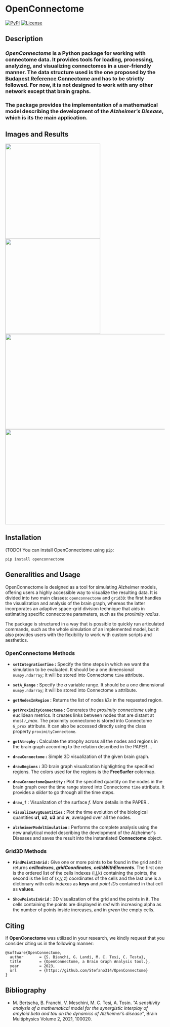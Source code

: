 # **OpenConnectome**

[![PyPI](https://img.shields.io/pypi/v/openconnectome.svg)](https://pypi.org/project/openconnectome/)
[![License](https://img.shields.io/badge/license-MIT-blue.svg)](https://github.com/Stefano314/openconnectome/blob/main/LICENSE)

## **Description**

### *OpenConnectome* is a Python package for working with connectome data. It provides tools for loading, processing, analyzing, and visualizing connectomes in a user-friendly manner. The data structure used is the one proposed by the [Budapest Reference Connectome](https://pitgroup.org/connectome/) and has to be strictly followed. For now, it is not designed to work with any other network except that **brain graphs**.
</b></b>

### The package provides the implementation of a mathematical model describing the development of the *Alzheimer's Disease*, which is its the main application.
</b></b>

## **Images and Results**
</b></b>
<img src="https://github.com/Stefano314/OpenConnectome/assets/79590448/4f159b0e-86cc-40d4-84c5-d13400d96e7d" width="300" height="300" /> <img src="https://github.com/Stefano314/OpenConnectome/assets/79590448/0dbc5614-1b14-472b-8a35-0db563cc023f" width="300" height="300" />
<img src="https://github.com/Stefano314/OpenConnectome/assets/79590448/dd921474-477d-49fa-a632-2edad015f34e" width="600" height="300" />
<img src="https://github.com/Stefano314/OpenConnectome/assets/79590448/488cfb05-f196-4897-89b0-79f3be291703" width="600" height="300" />


## **Installation**

(TODO) You can install OpenConnectome using `pip`:

```shell
pip install openconnectome
```

## **Generalities and Usage**
OpenConnectome is designed as a tool for simulating Alzheimer models, offering users a highly accessible way to visualize the resulting data.
It is divided into two main classes: ```openconnectome``` and ```grid3D```: the first handles the visualization and analysis of the brain graph, whereas the latter incorporates an adaptive space-grid division technique that aids in estimating specific connectome parameters, such as the *proximity radius*.


The package is structured in a way that is possible to quickly run articulated commands, such as the whole simulation of an implemented model, but it also provides users with the flexibility to work with custom scripts and aesthetics.

### **OpenConnectome Methods**
- **```setIntegrationTime``` :** Specify the time steps in which we want the simulation to be evaluated. It should be a one dimensional ```numpy.ndarray```; it will be stored into Connectome ```time``` attribute.

- **```setA_Range``` :** Specify the *a* variable range. It should be a one dimensional ```numpy.ndarray```; it will be stored into Connectome ```a``` attribute.

- **```getNodesInRegion``` :** Returns the list of nodes *IDs* in the requested region.

- **```getProximityConnectome``` :** Generates the *proximity connectome* using euclidean metrics. It creates links between nodes that are distant at most *r_max*. The proximity connectome is stored into Connectome ```G_prox``` attribute. It can also be accessed directly using the class property ```proximityConnectome```.

- **```getAtrophy``` :** Calculate the atrophy across all the nodes and regions in the brain graph according to the relation described in the PAPER ...

- **```drawConnectome``` :** Simple 3D visualization of the given brain graph.

- **```drawRegions``` :** 3D brain graph visualization highlighting the specified regions. The colors used for the regions is the **FreeSurfer** colormap.

- **```drawConnectomeQuantity``` :** Plot the specified quantity on the nodes in the brain graph over the time range stored into Connectome ```time``` attribute. It provides a *slider* to go through all the time steps.

- **```draw_f```** : Visualization of the surface *f*. More details in the PAPER.. 

- **```visualizeAvgQuantities``` :** Plot the time evolution of the biological quantities **u1**, **u2**, **u3** and **w**, averaged over all the nodes.

- **```alzheimerModelSimulation``` :** Performs the complete analysis using the new analytical model describing the development of the Alzheimer's Diseases and saves the result into the instantiated **Connectome** object.


### **Grid3D Methods**
- **```FindPointInGrid``` :** Give one or more points to be found in the grid and it returns ***cellIndexes***, ***gridCoordinates***, ***cellsWithElements***. The first one is the ordered list of the cells indexes (i,j,k) containing the points, the second is the list of (x,y,z) coordinates of the cells and the last one is a dictionary with *cells indexes* as **keys** and *point IDs* contained in that cell as **values**.

- **```ShowPointsInGrid``` :** 3D visualization of the grid and the points in it. The cells containing the points are displayed in *red* with increasing alpha as the number of points inside increases, and in *green* the empty cells.


## **Citing**
If **OpenConectome** was utilized in your research, we kindly request that you consider citing us in the following manner:
```
@software{OpenConnectome,
  author       = {S. Bianchi, G. Landi, M. C. Tesi, C. Testa},
  title        = {OpenConnectome, a Brain Graph Analysis tool.},
  year         = 2023,
  url          = {https://github.com/Stefano314/OpenConnectome}
}
```
## **Bibliography**
- M. Bertscha, B. Franchi, V. Meschini, M. C. Tesi, A. Tosin. *"A sensitivity analysis of a mathematical model for the synergistic interplay
of amyloid beta and tau on the dynamics of Alzheimer’s disease"*, Brain Multiphysics Volume 2, 2021, 100020.